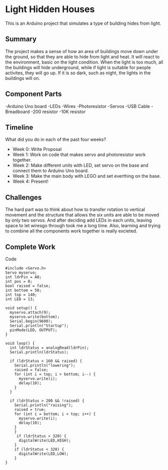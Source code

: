 # Light Hidden Houses
This is an Arduino project that simulates a type of building hides from light.

## Summary

The project makes a sense of how an area of buildings move down under the ground, so that they are able to hide from light and heat.
It will react to the environment, basic on the light condition. When the light is too much, all the buildings will hide underground, 
while if light is suitable for people activites, they will go up. If it is so dark, such as night, the lights in the buildings will on.

## Component Parts

-Arduino Uno board
-LEDs
-Wires
-Photoresistor
-Servos
-USB Cable
-Breadboard
-200 resistor
-10K resistor

## Timeline

What did you do in each of the past four weeks?

- Week 0: Write Proposal
- Week 1: Work on code that makes servo and photoresistor work together.
- Week 2: Make different units with LED, set servo on the base and connect them to Arduino Uno board.
- Week 3: Make the main body with LEGO and set everthing on the base.
- Week 4: Present!

## Challenges

The hard part was to think about how to transfer rotation to vertical movement and the structure that allows the six units 
are able to be moved by only two servos. And after deciding add LEDs in each units, leaving space to let wiresgo through took
me a long time. Also, learning and trying to combine all the components work together is really excieted.

## Complete Work

Code
```
#include <Servo.h>
Servo myservo;
int ldrPin = A0;
int pos = 0;
bool raised = false;
int bottom = 50;
int top = 140;
int LED = 13;

void setup() {
  myservo.attach(9);
  myservo.write(bottom);
  Serial.begin(9600);
  Serial.println("Startup");
  pinMode(LED, OUTPUT);
}

void loop() {
  int ldrStatus = analogRead(ldrPin);
  Serial.println(ldrStatus);

  if (ldrStatus < 160 && raised) {
    Serial.println("lowering");
    raised = false;
    for (int i = top; i > bottom; i--) {
      myservo.write(i);
      delay(10);
    }
  }

  if (ldrStatus > 200 && !raised) {
    Serial.println("raising");
    raised = true;
    for (int i = bottom; i < top; i++) {
      myservo.write(i);
      delay(10);
    }  
    }
     if (ldrStatus > 320) {
      digitalWrite(LED,HIGH);  
    }
    if (ldrStatus < 320) {
      digitalWrite(LED,LOW);  
    }
}
```
